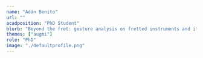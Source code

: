 ```yaml
---
name: "Adán Benito"
url: ""
acadposition: "PhD Student"
blurb: "Beyond the fret: gesture analysis on fretted instruments and its applications to instrument augmentation"
themes: ["augmi"]
role: "PhD"
image: "./defaultprofile.png"
---
```

